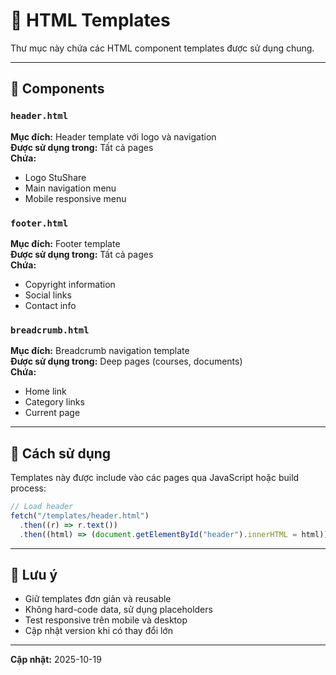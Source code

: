 # 📄 HTML Templates

Thư mục này chứa các HTML component templates được sử dụng chung.

---

## 🧩 Components

### `header.html`

**Mục đích:** Header template với logo và navigation  
**Được sử dụng trong:** Tất cả pages  
**Chứa:**

- Logo StuShare
- Main navigation menu
- Mobile responsive menu

### `footer.html`

**Mục đích:** Footer template  
**Được sử dụng trong:** Tất cả pages  
**Chứa:**

- Copyright information
- Social links
- Contact info

### `breadcrumb.html`

**Mục đích:** Breadcrumb navigation template  
**Được sử dụng trong:** Deep pages (courses, documents)  
**Chứa:**

- Home link
- Category links
- Current page

---

## 🔧 Cách sử dụng

Templates này được include vào các pages qua JavaScript hoặc build process:

```javascript
// Load header
fetch("/templates/header.html")
  .then((r) => r.text())
  .then((html) => (document.getElementById("header").innerHTML = html));
```

---

## 📝 Lưu ý

- Giữ templates đơn giản và reusable
- Không hard-code data, sử dụng placeholders
- Test responsive trên mobile và desktop
- Cập nhật version khi có thay đổi lớn

---

**Cập nhật:** 2025-10-19
